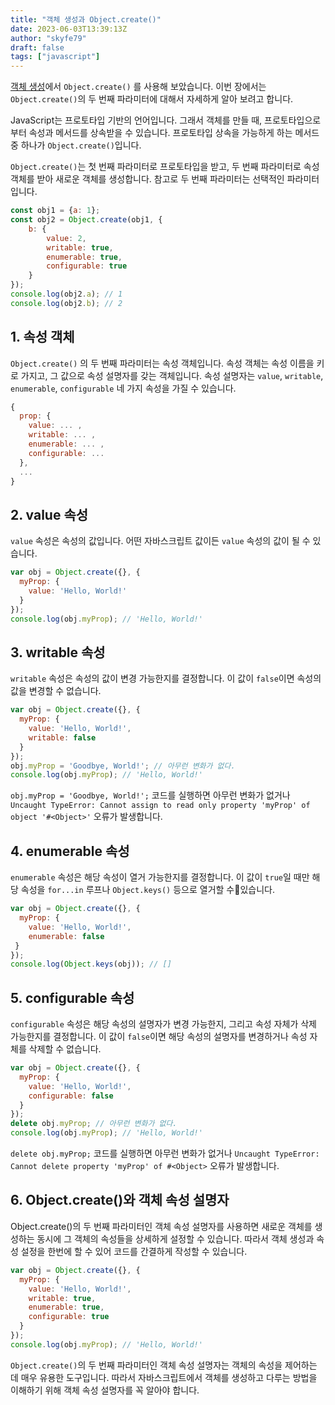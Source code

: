 ```yaml
---
title: "객체 생성과 Object.create()"
date: 2023-06-03T13:39:13Z
author: "skyfe79"
draft: false
tags: ["javascript"]
---
```


[객체 생성](https://blog.burt.pe.kr/posts/skyfe79-blog.contents-1739394264-post-62/)에서 `Object.create()` 를 사용해 보았습니다. 이번 장에서는 `Object.create()`의 두 번째 파라미터에 대해서 자세하게 알아 보려고 합니다.

JavaScript는 프로토타입 기반의 언어입니다. 그래서 객체를 만들 때, 프로토타입으로부터 속성과 메서드를 상속받을 수 있습니다. 프로토타입 상속을 가능하게 하는 메서드 중 하나가 `Object.create()`입니다.

`Object.create()`는 첫 번째 파라미터로 프로토타입을 받고, 두 번째 파라미터로 속성 객체를 받아 새로운 객체를 생성합니다. 참고로 두 번째 파라미터는 선택적인 파라미터입니다.

```js
const obj1 = {a: 1};
const obj2 = Object.create(obj1, {
	b: {
		value: 2, 
		writable: true, 
		enumerable: true, 
		configurable: true
	}
});
console.log(obj2.a); // 1
console.log(obj2.b); // 2
```

## 1. 속성 객체

`Object.create()` 의 두 번째 파라미터는 속성 객체입니다. 속성 객체는 속성 이름을 키로 가지고, 그 값으로 속성 설명자를 갖는 객체입니다. 속성 설명자는 `value`, `writable`, `enumerable`, `configurable` 네 가지 속성을 가질 수 있습니다.

```javascript
{
  prop: {
    value: ... ,
    writable: ... ,
    enumerable: ... ,
    configurable: ...
  },
  ...
}
```

## 2. value 속성

`value` 속성은 속성의 값입니다. 어떤 자바스크립트 값이든 `value` 속성의 값이 될 수 있습니다.

```javascript
var obj = Object.create({}, {
  myProp: {
    value: 'Hello, World!'
  }
});
console.log(obj.myProp); // 'Hello, World!'
```

## 3. writable 속성

`writable` 속성은 속성의 값이 변경 가능한지를 결정합니다. 이 값이 `false`이면 속성의 값을 변경할 수 없습니다.

```javascript
var obj = Object.create({}, {
  myProp: {
    value: 'Hello, World!',
    writable: false
  }
});
obj.myProp = 'Goodbye, World!'; // 아무런 변화가 없다.
console.log(obj.myProp); // 'Hello, World!'
```

`obj.myProp = 'Goodbye, World!';` 코드를 실행하면 아무런 변화가 없거나 
`Uncaught TypeError: Cannot assign to read only property 'myProp' of object '#<Object>'` 오류가 발생합니다.

## 4. enumerable 속성

`enumerable` 속성은 해당 속성이 열거 가능한지를 결정합니다. 이 값이 `true`일 때만 해당 속성을 `for...in` 루프나 `Object.keys()` 등으로 열거할 수있습니다.

```javascript
var obj = Object.create({}, {
  myProp: {
    value: 'Hello, World!',
    enumerable: false
 }
});
console.log(Object.keys(obj)); // []
```

## 5. configurable 속성

`configurable` 속성은 해당 속성의 설명자가 변경 가능한지, 그리고 속성 자체가 삭제 가능한지를 결정합니다. 이 값이 `false`이면 해당 속성의 설명자를 변경하거나 속성 자체를 삭제할 수 없습니다.

```javascript
var obj = Object.create({}, {
  myProp: {
    value: 'Hello, World!',
    configurable: false
  }
});
delete obj.myProp; // 아무런 변화가 없다.
console.log(obj.myProp); // 'Hello, World!'
```

`delete obj.myProp;` 코드를 실행하면 아무런 변화가 없거나 `Uncaught TypeError: Cannot delete property 'myProp' of #<Object>` 오류가 발생합니다.

## 6. Object.create()와 객체 속성 설명자

Object.create()의 두 번째 파라미터인 객체 속성 설명자를 사용하면 새로운 객체를 생성하는 동시에 그 객체의 속성들을 상세하게 설정할 수 있습니다. 따라서 객체 생성과 속성 설정을 한번에 할 수 있어 코드를 간결하게 작성할 수 있습니다. 

```javascript
var obj = Object.create({}, {
  myProp: {
    value: 'Hello, World!',
    writable: true,
    enumerable: true,
    configurable: true
  }
});
console.log(obj.myProp); // 'Hello, World!'
```

`Object.create()`의 두 번째 파라미터인 객체 속성 설명자는 객체의 속성을 제어하는 데 매우 유용한 도구입니다. 따라서 자바스크립트에서 객체를 생성하고 다루는 방법을 이해하기 위해 객체 속성 설명자를 꼭 알아야 합니다.


